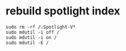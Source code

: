 # rebuild spotlight index
```
sudo rm -rf /.Spotlight-V*
sudo mdutil -i off /
sudo mdutil -i on /
sudo mdutil -E /
```
